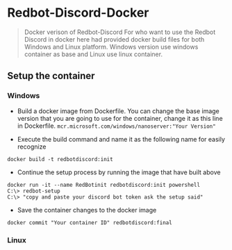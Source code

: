 # Redbot-Discord-Docker
>Docker verison of Redbot-Discord
>For who want to use the Redbot Discord in docker here had provided docker build files for both Windows and Linux platform. Windows version use windows container as base and Linux use linux container.

## Setup the container

### Windows
- Build a docker image from Dockerfile. You can change the base image version that you are going to use for the container, change it as this line in Dockerfile. `mcr.microsoft.com/windows/nanoserver:"Your Version"`

- Execute the build command and name it as the following name for easily recognize 
```
docker build -t redbotdiscord:init
```
- Continue the setup process by running the image that have built above 
```
docker run -it --name RedBotinit redbotdiscord:init powershell
C:\> redbot-setup
C:\> "copy and paste your discord bot token ask the setup said"
```

- Save the container changes to the docker image
```
docker commit "Your container ID" redbotdiscord:final
```

### Linux
